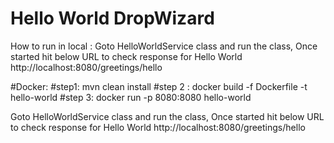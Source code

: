 # Hello World DropWizard 
How to run in local : 
Goto HelloWorldService class and run the class, Once started hit below URL to check response for Hello World 
http://localhost:8080/greetings/hello 

#Docker:
#step1:
mvn clean install
#step 2 :
docker build -f Dockerfile -t hello-world
#step 3:
docker run -p 8080:8080 hello-world

Goto HelloWorldService class and run the class, Once started hit below URL to check response for Hello World 
http://localhost:8080/greetings/hello 
